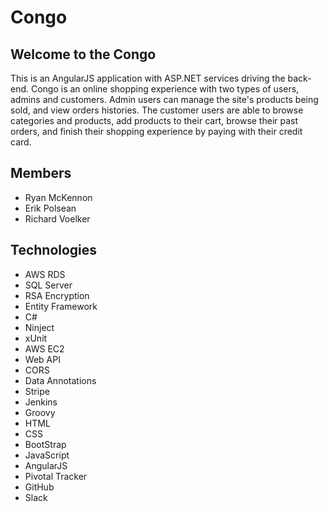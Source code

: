 # Congo
## Welcome to the Congo

This is an AngularJS application with ASP.NET services driving the back-end. Congo is an online shopping
experience with two types of users, admins and customers. Admin users can manage the site's products being sold, and view
orders histories. The customer users are able to browse categories and products, add products to their cart,
browse their past orders, and finish their shopping experience by paying with their credit card.

## Members
+ Ryan McKennon
+ Erik Polsean
+ Richard Voelker

## Technologies
+ AWS RDS
+ SQL Server
+ RSA Encryption
+ Entity Framework
+ C#
+ Ninject
+ xUnit
+ AWS EC2
+ Web API
+ CORS
+ Data Annotations
+ Stripe
+ Jenkins
+ Groovy
+ HTML
+ CSS
+ BootStrap
+ JavaScript
+ AngularJS
+ Pivotal Tracker
+ GitHub
+ Slack